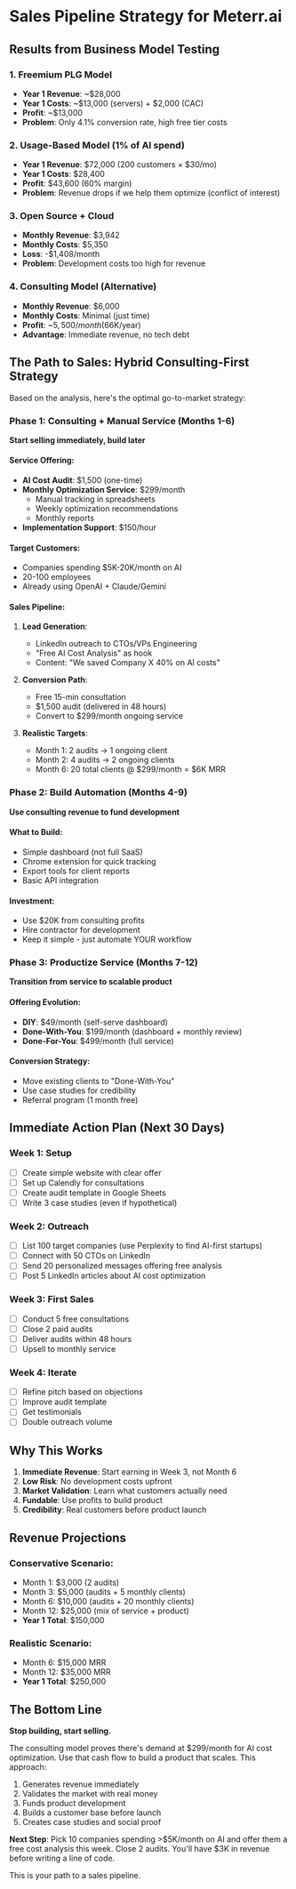 # Sales Pipeline Strategy for Meterr.ai

## Results from Business Model Testing

### 1. Freemium PLG Model
- **Year 1 Revenue**: ~$28,000
- **Year 1 Costs**: ~$13,000 (servers) + $2,000 (CAC)
- **Profit**: ~$13,000
- **Problem**: Only 4.1% conversion rate, high free tier costs

### 2. Usage-Based Model (1% of AI spend)
- **Year 1 Revenue**: $72,000 (200 customers × $30/mo)
- **Year 1 Costs**: $28,400
- **Profit**: $43,600 (60% margin)
- **Problem**: Revenue drops if we help them optimize (conflict of interest)

### 3. Open Source + Cloud
- **Monthly Revenue**: $3,942
- **Monthly Costs**: $5,350
- **Loss**: -$1,408/month
- **Problem**: Development costs too high for revenue

### 4. Consulting Model (Alternative)
- **Monthly Revenue**: $6,000
- **Monthly Costs**: Minimal (just time)
- **Profit**: ~$5,500/month ($66K/year)
- **Advantage**: Immediate revenue, no tech debt

## The Path to Sales: Hybrid Consulting-First Strategy

Based on the analysis, here's the optimal go-to-market strategy:

### Phase 1: Consulting + Manual Service (Months 1-6)
**Start selling immediately, build later**

#### Service Offering:
- **AI Cost Audit**: $1,500 (one-time)
- **Monthly Optimization Service**: $299/month
  - Manual tracking in spreadsheets
  - Weekly optimization recommendations
  - Monthly reports
- **Implementation Support**: $150/hour

#### Target Customers:
- Companies spending $5K-20K/month on AI
- 20-100 employees
- Already using OpenAI + Claude/Gemini

#### Sales Pipeline:
1. **Lead Generation**:
   - LinkedIn outreach to CTOs/VPs Engineering
   - "Free AI Cost Analysis" as hook
   - Content: "We saved Company X 40% on AI costs"

2. **Conversion Path**:
   - Free 15-min consultation
   - $1,500 audit (delivered in 48 hours)
   - Convert to $299/month ongoing service

3. **Realistic Targets**:
   - Month 1: 2 audits → 1 ongoing client
   - Month 2: 4 audits → 2 ongoing clients
   - Month 6: 20 total clients @ $299/month = $6K MRR

### Phase 2: Build Automation (Months 4-9)
**Use consulting revenue to fund development**

#### What to Build:
- Simple dashboard (not full SaaS)
- Chrome extension for quick tracking
- Export tools for client reports
- Basic API integration

#### Investment:
- Use $20K from consulting profits
- Hire contractor for development
- Keep it simple - just automate YOUR workflow

### Phase 3: Productize Service (Months 7-12)
**Transition from service to scalable product**

#### Offering Evolution:
- **DIY**: $49/month (self-serve dashboard)
- **Done-With-You**: $199/month (dashboard + monthly review)
- **Done-For-You**: $499/month (full service)

#### Conversion Strategy:
- Move existing clients to "Done-With-You"
- Use case studies for credibility
- Referral program (1 month free)

## Immediate Action Plan (Next 30 Days)

### Week 1: Setup
- [ ] Create simple website with clear offer
- [ ] Set up Calendly for consultations
- [ ] Create audit template in Google Sheets
- [ ] Write 3 case studies (even if hypothetical)

### Week 2: Outreach
- [ ] List 100 target companies (use Perplexity to find AI-first startups)
- [ ] Connect with 50 CTOs on LinkedIn
- [ ] Send 20 personalized messages offering free analysis
- [ ] Post 5 LinkedIn articles about AI cost optimization

### Week 3: First Sales
- [ ] Conduct 5 free consultations
- [ ] Close 2 paid audits
- [ ] Deliver audits within 48 hours
- [ ] Upsell to monthly service

### Week 4: Iterate
- [ ] Refine pitch based on objections
- [ ] Improve audit template
- [ ] Get testimonials
- [ ] Double outreach volume

## Why This Works

1. **Immediate Revenue**: Start earning in Week 3, not Month 6
2. **Low Risk**: No development costs upfront
3. **Market Validation**: Learn what customers actually need
4. **Fundable**: Use profits to build product
5. **Credibility**: Real customers before product launch

## Revenue Projections

### Conservative Scenario:
- Month 1: $3,000 (2 audits)
- Month 3: $5,000 (audits + 5 monthly clients)
- Month 6: $10,000 (audits + 20 monthly clients)
- Month 12: $25,000 (mix of service + product)
- **Year 1 Total**: $150,000

### Realistic Scenario:
- Month 6: $15,000 MRR
- Month 12: $35,000 MRR
- **Year 1 Total**: $250,000

## The Bottom Line

**Stop building, start selling.**

The consulting model proves there's demand at $299/month for AI cost optimization. Use that cash flow to build a product that scales. This approach:

1. Generates revenue immediately
2. Validates the market with real money
3. Funds product development
4. Builds a customer base before launch
5. Creates case studies and social proof

**Next Step**: Pick 10 companies spending >$5K/month on AI and offer them a free cost analysis this week. Close 2 audits. You'll have $3K in revenue before writing a line of code.

This is your path to a sales pipeline.